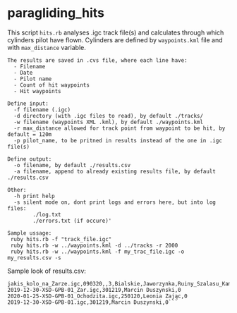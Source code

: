 # paragliding_hits

This script `hits.rb` analyses .igc track file(s) and calculates through which cylinders pilot have flown.
Cylinders are defined by `waypoints.kml` file and with `max_distance` variable. 

```
The results are saved in .cvs file, where each line have:
  - Filename
  - Date
  - Pilot name
  - Count of hit waypoints
  - Hit waypoints

Define input:
  -f filename (.igc)
  -d directory (with .igc files to read), by default ./tracks/
  -w filename (waypoints XML .kml), by default ./waypoints.kml
  -r max_distance allowed for track point from waypoint to be hit, by default = 120m
  -p pilot_name, to be pritned in results instead of the one in .igc file(s)

Define output:
  -o filename, by default ./results.csv
  -a filename, append to already existing results file, by default ./results.csv

Other:
  -h print help
  -s silent mode on, dont print logs and errors here, but into log files:
		./log.txt
		./errors.txt (if occure)'

Sample ussage:
 ruby hits.rb -f "track_file.igc"
 ruby hits.rb -w ../waypoints.kml -d ../tracks -r 2000
 ruby hits.rb -w ../waypoints.kml -f my_trac_file.igc -o my_results.csv -s
```

Sample look of results.csv:
```2020-03-15-XCM-LD6-011111026906.IGC,150320,,5,Bialskie,Diabli_Kamien,Zapora_Tresna,Jaworzynka,Ruiny_Szalasu_Kamiennego
jakis_kolo_na_Zarze.igc,090320,,3,Bialskie,Jaworzynka,Ruiny_Szalasu_Kamiennego
2019-12-30-XSD-GPB-01_Zar.igc,301219,Marcin Duszynski,0
2020-01-25-XSD-GPB-01_Ochodzita.igc,250120,Leonia Zając,0
2019-12-30-XSD-GPB-01.igc,301219,Marcin Duszynski,0```
